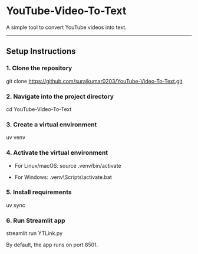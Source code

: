 # YouTube-Video-To-Text

A simple tool to convert YouTube videos into text.

---

## Setup Instructions

### 1. Clone the repository

<!-- ```bash -->
git clone https://github.com/surajkumar0203/YouTube-Video-To-Text.git

### 2. Navigate into the project directory

cd YouTube-Video-To-Text

### 3. Create a virtual environment
uv venv


### 4. Activate the virtual environment
* For Linux/macOS:
source .venv/bin/activate

* For Windows:
.venv\Scripts\activate.bat

### 5. Install requirements
uv sync

### 6. Run Streamlit app
streamlit run YTLink.py



By default, the app runs on port 8501.


